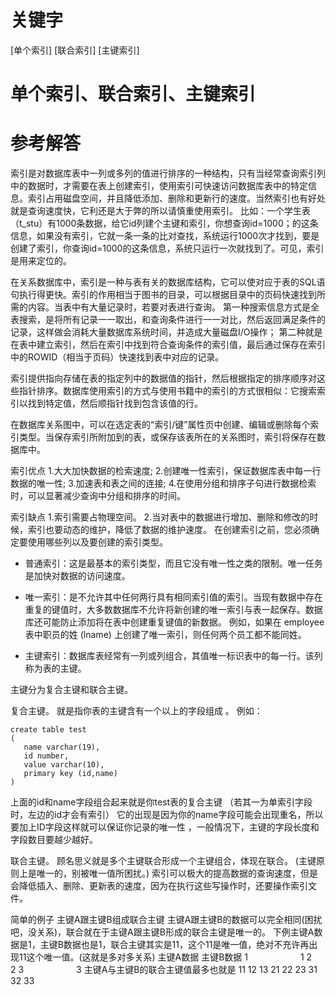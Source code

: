 # 关键字

[单个索引] [联合索引] [主键索引]

# 单个索引、联合索引、主键索引

# 参考解答
索引是对数据库表中一列或多列的值进行排序的一种结构，只有当经常查询索引列中的数据时，才需要在表上创建索引，使用索引可快速访问数据库表中的特定信息。索引占用磁盘空间，并且降低添加、删除和更新行的速度。当然索引也有好处就是查询速度快，它利还是大于弊的所以请慎重使用索引。
比如：一个学生表（t_stu）有1000条数据，给它id列建个主键和索引，你想查询id=1000；的这条信息，如果没有索引，它就一条一条的比对查找，系统运行1000次才找到，要是创建了索引，你查询id=1000的这条信息，系统只运行一次就找到了。可见，索引是用来定位的。

在关系数据库中，索引是一种与表有关的数据库结构，它可以使对应于表的SQL语句执行得更快。索引的作用相当于图书的目录，可以根据目录中的页码快速找到所需的内容。当表中有大量记录时，若要对表进行查询。
第一种搜索信息方式是全表搜索，是将所有记录一一取出，和查询条件进行一一对比，然后返回满足条件的记录，这样做会消耗大量数据库系统时间，并造成大量磁盘I/O操作；
第二种就是在表中建立索引，然后在索引中找到符合查询条件的索引值，最后通过保存在索引中的ROWID（相当于页码）快速找到表中对应的记录。

索引提供指向存储在表的指定列中的数据值的指针，然后根据指定的排序顺序对这些指针排序。数据库使用索引的方式与使用书籍中的索引的方式很相似：它搜索索引以找到特定值，然后顺指针找到包含该值的行。

在数据库关系图中，可以在选定表的“索引/键”属性页中创建、编辑或删除每个索引类型。当保存索引所附加到的表，或保存该表所在的关系图时，索引将保存在数据库中。

索引优点
1.大大加快数据的检索速度;
2.创建唯一性索引，保证数据库表中每一行数据的唯一性;
3.加速表和表之间的连接;
4.在使用分组和排序子句进行数据检索时，可以显著减少查询中分组和排序的时间。

索引缺点
1.索引需要占物理空间。
2.当对表中的数据进行增加、删除和修改的时候，索引也要动态的维护，降低了数据的维护速度。
在创建索引之前，您必须确定要使用哪些列以及要创建的索引类型。

* 普通索引：这是最基本的索引类型，而且它没有唯一性之类的限制。唯一任务是加快对数据的访问速度。

* 唯一索引：是不允许其中任何两行具有相同索引值的索引。当现有数据中存在重复的键值时，大多数数据库不允许将新创建的唯一索引与表一起保存。数据库还可能防止添加将在表中创建重复键值的新数据。
例如，如果在 employee 表中职员的姓 (lname) 上创建了唯一索引，则任何两个员工都不能同姓。

* 主键索引：数据库表经常有一列或列组合，其值唯一标识表中的每一行。该列称为表的主键。

主键分为复合主键和联合主键。

复合主键。
就是指你表的主键含有一个以上的字段组成 。
例如：
```
create table test 
( 
   name varchar(19), 
   id number, 
   value varchar(10), 
   primary key (id,name) 
)
```
上面的id和name字段组合起来就是你test表的复合主键 （若其一为单索引字段时，左边的id才会有索引）
它的出现是因为你的name字段可能会出现重名，所以要加上ID字段这样就可以保证你记录的唯一性 ，一般情况下，主键的字段长度和字段数目要越少越好。 

联合主键。
顾名思义就是多个主键联合形成一个主键组合，体现在联合。
(主键原则上是唯一的，别被唯一值所困扰。) 
索引可以极大的提高数据的查询速度，但是会降低插入、删除、更新表的速度，因为在执行这些写操作时，还要操作索引文件。

简单的例子 
主键A跟主键B组成联合主键 
主键A跟主键B的数据可以完全相同(困扰吧，没关系)，联合就在于主键A跟主键B形成的联合主键是唯一的。 
下例主键A数据是1，主键B数据也是1，联合主键其实是11，这个11是唯一值，绝对不充许再出现11这个唯一值。(这就是多对多关系) 
主键A数据 主键B数据 
1　　　　　　1 
2　　　　　　2 
3　　　　　　3 
主键A与主键B的联合主键值最多也就是 
11 12 13 
21 22 23 
31 32 33




